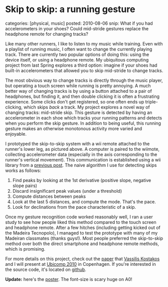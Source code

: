 Skip to skip: a running gesture
===============================
categories: [physical, music]
posted: 2010-08-06
snip: What if you had accelerometers in your shoes? Could mid-stride gestures replace
  the headphone remote for changing tracks?



Like many other runners, I like to listen to my music while training.
Even with a playlist of running music, I often want to change the
currently playing track. There are currently two popular options of
doing this: using the device itself, or using a headphone remote. My
ubiquitous computing project from last Spring explores a third option:
imagine if your shoes had built-in accelerometers that allowed you to
skip mid-stride to change tracks. 

The most obvious way to change tracks is directly through the music
player, but operating a touch screen while running is pretty annoying. A
much better way of changing tracks is by using a button attached to a
pair of headphones, but finding it, and then double clicking it is often
a frustrating experience. Some clicks don't get registered, so one often
ends up triple-clicking, which skips *back* a track. My project explores
a novel way of changing tracks: mid-stride skip. This gesture is
detected by having an accelerometer in each shoe which tracks your
running patterns and detects when you perform the skip gesture. In
addition to being useful, this running gesture makes an otherwise
monotonous activity more varied and enjoyable.

I prototyped the skip-to-skip system with a wii remote attached to the
runner's lower leg, as pictured above. A computer is paired to the
wiimote, collecting accelerometer data (especially in the axis
corresponding to the runner's vertical movement). This communication is
established using a wii library from a [previous post][]. The naive
algorithm I use for detecting skips works as follows:

1.  Find peaks by looking at the 1st derivative (positive slope,
    negative slope pairs)
2.  Discard insignificant peak values (under a threshold)
3.  Compute distances between peaks
4.  Look at the last 5 distances, and compute the mode. That's the pace.
5.  Look for declinations from the pace characteristic of a skip.

Once my gesture recognition code worked reasonably well, I ran a user
study to see how people liked this method compared to the touch screen
and headphone remote. After a few hitches (including getting kicked out
of the Madeira Tecnopolo), I managed to test the prototype with many of
my Madeiran classmates (thanks guys!). Most people preferred the
skip-to-skip method over both the direct smartphone and headphone remote
methods, which is promising.

For more details on this project, check out the [paper][] that
[Vassilis Kostakos][] and I will present at [Ubicomp 2010][] in
Copenhagen. If you're interested in the source code, it's located on
[github][].

**Update:** here's the [poster][]. The font-size is scary huge
on A0!

  [previous post]: /prototyping-wii-remote-python/
  [Vassilis Kostakos]: http://dme.uma.pt/people/faculty/vassilis.kostakos/
  [Ubicomp 2010]: http://www.ubicomp2010.org/
  [github]: http://github.com/borismus/Running-Gestures
  [paper]: running-gestures-paper.pdf
  [poster]: running-gestures-poster.pdf

